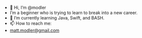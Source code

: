 - 👋 Hi, I’m @modler
- I’m a beginner who is trying to learn to break into a new career. 
- 🌱 I’m currently learning Java, Swift, and BASH.
- 📫 How to reach me:
- matt.modler@gmail.com

<!---
modler/modler is a ✨ special ✨ repository because its `README.md` (this file) appears on your GitHub profile.
You can click the Preview link to take a look at your changes.
--->
